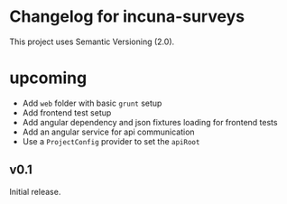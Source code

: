 # Changelog for incuna-surveys

This project uses Semantic Versioning (2.0).

# upcoming

* Add `web` folder with basic `grunt` setup
* Add frontend test setup
* Add angular dependency and json fixtures loading for frontend tests
* Add an angular service for api communication
* Use a `ProjectConfig` provider to set the `apiRoot`

## v0.1

 Initial release.

